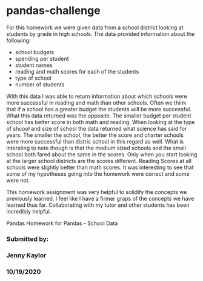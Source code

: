 # pandas-challenge

For this homework we were given data from a school district looking at students by grade in high schools.  The data provided information about the following:

   * school budgets
   * spending per student
   * student names
   * reading and math scores for each of the students
   * type of school
   * number of students
    
With this data I was able to return information about which schools were more successful in reading and math than other schools. Often we think that if a school has a greater budget the students will be more successful. What this data returned was the opposite. The smaller budget per student school has better score in both math and reading. When looking at the type of shcool and size of school the data returned what science has said for years. The smaller the school, the better the score and charter schools were more successful than distric school in this regard as well. What is intersting to note though is that the medium sized schools and the small school both fared about the same in the scores. Only when you start looking at the larger school districts are the scores different. Reading Scores at all schools were slightly better than math scores. It was interesting to see that some of my hypotheses going into the homework were correct and some were not.

This homework assignment was very helpful to solidify the concepts we previously learned. I feel like I have a firmer graps of the concepts we have learned thus far. Collaborating with my tutor and other students has been incredibly helpful.

Pandas Homework for Pandas - School Data
### Submitted by:
### Jenny Kaylor
### 10/19/2020
